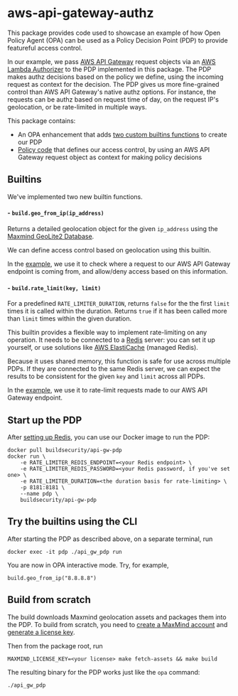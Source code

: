 # aws-api-gateway-authz

This package provides code used to showcase an example of how Open Policy Agent (OPA) can be used as a Policy Decision Point (PDP) to provide featureful access control.

In our example, we pass [AWS API Gateway](https://aws.amazon.com/api-gateway/) request objects via an [AWS Lambda Authorizer](https://docs.aws.amazon.com/apigateway/latest/developerguide/apigateway-use-lambda-authorizer.html) to the PDP implemented in this package. The PDP makes authz decisions based on the policy we define, using the incoming request as context for the decision. The PDP gives us more fine-grained control than AWS API Gateway's native authz options. For instance, the requests can be authz based on request time of day, on the request IP's geolocation, or be rate-limited in multiple ways.

This package contains:

- An OPA enhancement that adds [two custom builtins functions](./builtins) to create our PDP
- [Policy code](./policy) that defines our access control, by using an AWS API Gateway request object as context for making policy decisions

## Builtins

We've implemented two new builtin functions.
#### - `build.geo_from_ip(ip_address)`

Returns a detailed geolocation object for the given `ip_address` using the [Maxmind GeoLite2 Database](https://dev.maxmind.com/geoip/geoip2/geolite2/).

We can define access control based on geolocation using this builtin.

In the [example](./policy), we use it to check where a request to our AWS API Gateway endpoint is coming from, and allow/deny access based on this information.

#### - `build.rate_limit(key, limit)`

For a predefined `RATE_LIMITER_DURATION`, returns `false` for the the first `limit` times it is called within the duration. Returns `true` if it has been called more than `limit` times within the given duration.

This builtin provides a flexible way to implement rate-limiting on any operation. It needs to be connected to a [Redis](https://redis.io/) server: you can set it up yourself, or use solutions like [AWS ElastiCache](https://aws.amazon.com/elasticache/) (managed Redis).

Because it uses shared memory, this function is safe for use across multiple PDPs. If they are connected to the same Redis server, we can expect the results to be consistent for the given `key` and `limit` across all PDPs.

In the [example](./policy), we use it to rate-limit requests made to our AWS API Gateway endpoint.
## Start up the PDP

After [setting up Redis](https://redis.io/topics/quickstart), you can use our Docker image to run the PDP:

```
docker pull buildsecurity/api-gw-pdp
docker run \
    -e RATE_LIMITER_REDIS_ENDPOINT=<your Redis endpoint> \
    -e RATE_LIMITER_REDIS_PASSWORD=<your Redis password, if you've set one> \
    -e RATE_LIMITER_DURATION=<the duration basis for rate-limiting> \
    -p 8181:8181 \
    --name pdp \
    buildsecurity/api-gw-pdp
```

## Try the builtins using the CLI

After starting the PDP as described above, on a separate terminal, run

```
docker exec -it pdp ./api_gw_pdp run
```

You are now in OPA interactive mode. Try, for example,

```
build.geo_from_ip("8.8.8.8")
```

## Build from scratch

The build downloads Maxmind geolocation assets and packages them into the PDP. To build from scratch, you need to [create a MaxMind account](https://www.maxmind.com/en/geolite2/signup) and [generate a license key](https://www.maxmind.com/en/accounts/current/license-key).

Then from the package root, run
```
MAXMIND_LICENSE_KEY=<your license> make fetch-assets && make build
```

The resulting binary for the PDP works just like the `opa` command:

```
./api_gw_pdp
```
